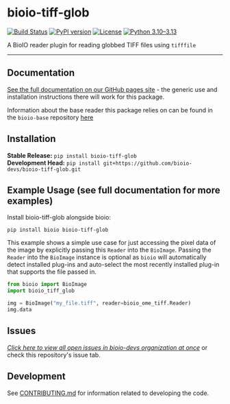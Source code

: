# bioio-tiff-glob

[![Build Status](https://github.com/bioio-devs/bioio-tiff-glob/actions/workflows/ci.yml/badge.svg)](https://github.com/bioio-devs/bioio-tiff-glob/actions)
[![PyPI version](https://badge.fury.io/py/bioio-tiff-glob.svg)](https://badge.fury.io/py/bioio-tiff-glob)
[![License](https://img.shields.io/badge/License-BSD%203--Clause-blue.svg)](https://opensource.org/licenses/BSD-3-Clause)
[![Python 3.10–3.13](https://img.shields.io/badge/python-3.10--3.13-blue.svg)](https://www.python.org/downloads/)

A BioIO reader plugin for reading globbed TIFF files using `tifffile`

---


## Documentation

[See the full documentation on our GitHub pages site](https://bioio-devs.github.io/bioio/OVERVIEW.html) - the generic use and installation instructions there will work for this package.

Information about the base reader this package relies on can be found in the `bioio-base` repository [here](https://github.com/bioio-devs/bioio-base)

## Installation

**Stable Release:** `pip install bioio-tiff-glob`<br>
**Development Head:** `pip install git+https://github.com/bioio-devs/bioio-tiff-glob.git`

## Example Usage (see full documentation for more examples)

Install bioio-tiff-glob alongside bioio:

`pip install bioio bioio-tiff-glob`


This example shows a simple use case for just accessing the pixel data of the image
by explicitly passing this `Reader` into the `BioImage`. Passing the `Reader` into
the `BioImage` instance is optional as `bioio` will automatically detect installed
plug-ins and auto-select the most recently installed plug-in that supports the file
passed in.
```python
from bioio import BioImage
import bioio_tiff_glob

img = BioImage("my_file.tiff", reader=bioio_ome_tiff.Reader)
img.data
```

## Issues
[_Click here to view all open issues in bioio-devs organization at once_](https://github.com/search?q=user%3Abioio-devs+is%3Aissue+is%3Aopen&type=issues&ref=advsearch) or check this repository's issue tab.


## Development

See [CONTRIBUTING.md](CONTRIBUTING.md) for information related to developing the code.
